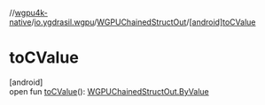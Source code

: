 //[wgpu4k-native](../../../index.md)/[io.ygdrasil.wgpu](../index.md)/[WGPUChainedStructOut](index.md)/[[android]toCValue]([android]to-c-value.md)

# toCValue

[android]\
open fun [toCValue]([android]to-c-value.md)(): [WGPUChainedStructOut.ByValue](../../io.ygdrasil.wgpu.android/-w-g-p-u-chained-struct-out/-by-value/index.md)